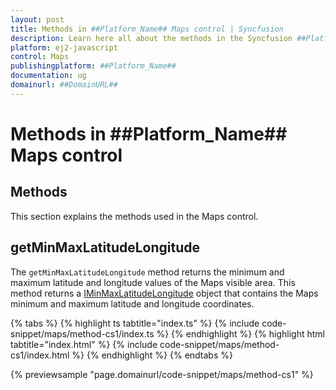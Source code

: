```yaml
---
layout: post
title: Methods in ##Platform_Name## Maps control | Syncfusion
description: Learn here all about the methods in the Syncfusion ##Platform_Name## Maps control of Syncfusion Essential JS 2 and more.
platform: ej2-javascript
control: Maps 
publishingplatform: ##Platform_Name##
documentation: ug
domainurl: ##DomainURL##
---
```


# Methods in ##Platform_Name## Maps control

## Methods

This section explains the methods used in the Maps control.

## getMinMaxLatitudeLongitude

The `getMinMaxLatitudeLongitude` method returns the minimum and maximum latitude and longitude values of the Maps visible area. This method returns a [IMinMaxLatitudeLongitude](https://ej2.syncfusion.com/documentation/api/maps/iMinMaxLatitudeLongitude/) object that contains the Maps minimum and maximum latitude and longitude coordinates.

{% tabs %}
{% highlight ts tabtitle="index.ts" %}
{% include code-snippet/maps/method-cs1/index.ts %}
{% endhighlight %}
{% highlight html tabtitle="index.html" %}
{% include code-snippet/maps/method-cs1/index.html %}
{% endhighlight %}
{% endtabs %}
        
{% previewsample "page.domainurl/code-snippet/maps/method-cs1" %}
